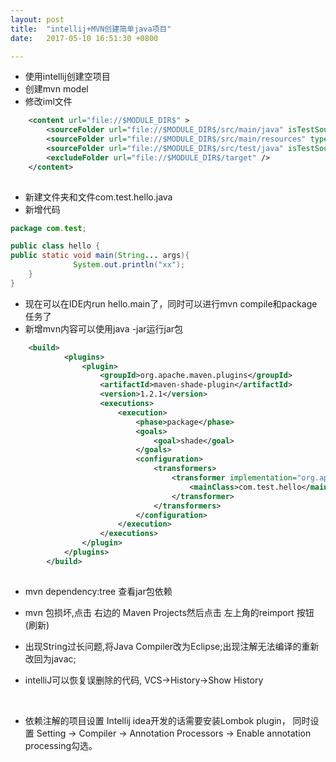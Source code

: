 ```yaml
---
layout: post
title:  "intellij+MVN创建简单java项目"
date:   2017-05-10 16:51:30 +0800

---
```

* 使用intellij创建空项目
* 创建mvn model
* 修改iml文件

```xml
    <content url="file://$MODULE_DIR$" >
        <sourceFolder url="file://$MODULE_DIR$/src/main/java" isTestSource="false" />
        <sourceFolder url="file://$MODULE_DIR$/src/main/resources" type="java-resource" />
        <sourceFolder url="file://$MODULE_DIR$/src/test/java" isTestSource="true" />
        <excludeFolder url="file://$MODULE_DIR$/target" />
    </content>
    
```

* 新建文件夹和文件com.test.hello.java
* 新增代码

```java
package com.test;

public class hello {
public static void main(String... args){
              System.out.println("xx");
    }
}
```

* 现在可以在IDE内run hello.main了，同时可以进行mvn compile和package任务了
* 新增mvn内容可以使用java -jar运行jar包

```xml
    <build>
            <plugins>
                <plugin>
                    <groupId>org.apache.maven.plugins</groupId>
                    <artifactId>maven-shade-plugin</artifactId>
                    <version>1.2.1</version>
                    <executions>
                        <execution>
                            <phase>package</phase>
                            <goals>
                                <goal>shade</goal>
                            </goals>
                            <configuration>
                                <transformers>
                                    <transformer implementation="org.apache.maven.plugins.shade.resource.ManifestResourceTransformer">
                                        <mainClass>com.test.hello</mainClass>
                                    </transformer>
                                </transformers>
                            </configuration>
                        </execution>
                    </executions>
                </plugin>
            </plugins>
        </build>
    
```
* mvn dependency:tree 查看jar包依赖

* mvn 包损坏,点击 右边的 Maven Projects然后点击 左上角的reimport 按钮(刷新)

* 出现String过长问题,将Java Compiler改为Eclipse;出现注解无法编译的重新改回为javac;

* intelliJ可以恢复误删除的代码, VCS->History->Show History
<br>

* 依赖注解的项目设置
Intellij idea开发的话需要安装Lombok plugin，
同时设置 Setting -> Compiler -> Annotation Processors -> Enable annotation processing勾选。

